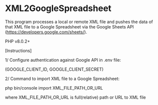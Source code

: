 # XML2GoogleSpreadsheet

This program processes a local or remote XML file and pushes the data of that XML file to a Google Spreadsheet via the
Google Sheets API (https://developers.google.com/sheets/).

PHP v8.0.2+

[Instructions]

1/ Configure authentication against Google API in .env file:

(GOOGLE_CLIENT_ID, GOOGLE_CLIENT_SECRET)

2/ Command to import XML file to a Google Spreadsheet:

php bin/console import XML_FILE_PATH_OR_URL

where XML_FILE_PATH_OR_URL is full(relative) path or URL to XML file